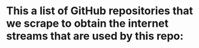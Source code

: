 # This a list of GitHub repositories that we scrape to obtain the internet streams that are used by this repo:

